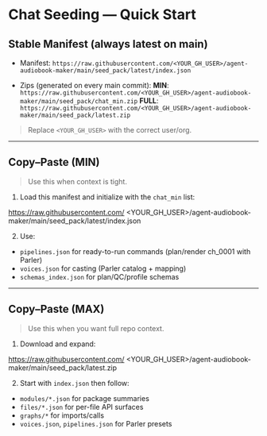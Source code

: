 # Chat Seeding — Quick Start

## Stable Manifest (always latest on main)
- Manifest:
  `https://raw.githubusercontent.com/<YOUR_GH_USER>/agent-audiobook-maker/main/seed_pack/latest/index.json`

- Zips (generated on every main commit):
  **MIN**: `https://raw.githubusercontent.com/<YOUR_GH_USER>/agent-audiobook-maker/main/seed_pack/chat_min.zip`
  **FULL**: `https://raw.githubusercontent.com/<YOUR_GH_USER>/agent-audiobook-maker/main/seed_pack/latest.zip`

> Replace `<YOUR_GH_USER>` with the correct user/org.

---

## Copy–Paste (MIN)
> Use this when context is tight.

1) Load this manifest and initialize with the `chat_min` list:


https://raw.githubusercontent.com/
<YOUR_GH_USER>/agent-audiobook-maker/main/seed_pack/latest/index.json

2) Use:
- `pipelines.json` for ready-to-run commands (plan/render ch_0001 with Parler)
- `voices.json` for casting (Parler catalog + mapping)
- `schemas_index.json` for plan/QC/profile schemas

---

## Copy–Paste (MAX)
> Use this when you want full repo context.

1) Download and expand:


https://raw.githubusercontent.com/
<YOUR_GH_USER>/agent-audiobook-maker/main/seed_pack/latest.zip

2) Start with `index.json` then follow:
- `modules/*.json` for package summaries
- `files/*.json` for per-file API surfaces
- `graphs/*` for imports/calls
- `voices.json`, `pipelines.json` for Parler presets
